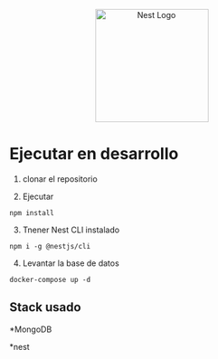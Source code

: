 <p align="center">
  <a href="http://nestjs.com/" target="blank"><img src="https://nestjs.com/img/logo-small.svg" width="200" alt="Nest Logo" /></a>
</p>

# Ejecutar en desarrollo

1. clonar el repositorio

2. Ejecutar
```
npm install

```
3. Tnener Nest CLI instalado
```
npm i -g @nestjs/cli
```
4. Levantar la base de datos
```
docker-compose up -d
```
## Stack usado

*MongoDB

*nest